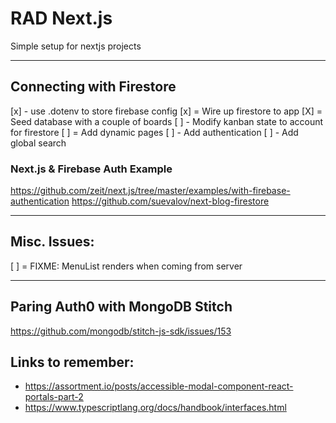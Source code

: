 # RAD Next.js
Simple setup for nextjs projects

---
## Connecting with Firestore
[x] - use .dotenv to store firebase config
[x] = Wire up firestore to app
[X] = Seed database with a couple of boards
[ ] - Modify kanban state to account for firestore
[ ] = Add dynamic pages
[ ] - Add authentication
[ ] - Add global search


### Next.js & Firebase Auth Example
https://github.com/zeit/next.js/tree/master/examples/with-firebase-authentication
https://github.com/suevalov/next-blog-firestore

---
## Misc. Issues:
[ ] = FIXME: MenuList renders when coming from server

---
## Paring Auth0 with MongoDB Stitch
https://github.com/mongodb/stitch-js-sdk/issues/153

## Links to remember:
* https://assortment.io/posts/accessible-modal-component-react-portals-part-2
* https://www.typescriptlang.org/docs/handbook/interfaces.html